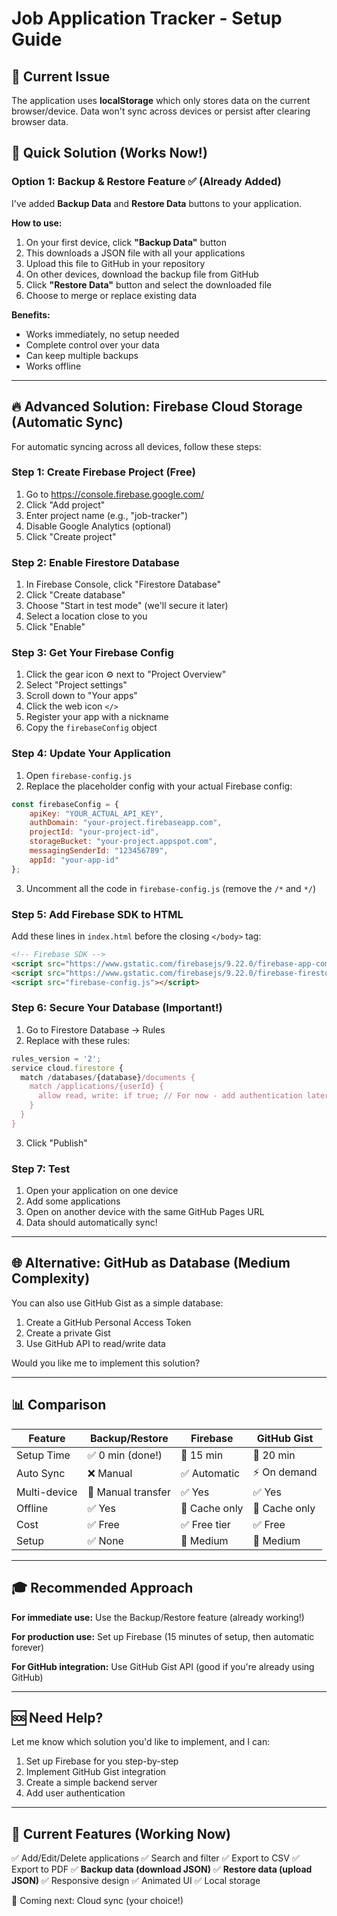 # Job Application Tracker - Setup Guide

## 🎯 Current Issue
The application uses **localStorage** which only stores data on the current browser/device. Data won't sync across devices or persist after clearing browser data.

## 📱 Quick Solution (Works Now!)

### Option 1: Backup & Restore Feature ✅ (Already Added)

I've added **Backup Data** and **Restore Data** buttons to your application.

**How to use:**
1. On your first device, click **"Backup Data"** button
2. This downloads a JSON file with all your applications
3. Upload this file to GitHub in your repository
4. On other devices, download the backup file from GitHub
5. Click **"Restore Data"** button and select the downloaded file
6. Choose to merge or replace existing data

**Benefits:**
- Works immediately, no setup needed
- Complete control over your data
- Can keep multiple backups
- Works offline

---

## 🔥 Advanced Solution: Firebase Cloud Storage (Automatic Sync)

For automatic syncing across all devices, follow these steps:

### Step 1: Create Firebase Project (Free)

1. Go to https://console.firebase.google.com/
2. Click "Add project"
3. Enter project name (e.g., "job-tracker")
4. Disable Google Analytics (optional)
5. Click "Create project"

### Step 2: Enable Firestore Database

1. In Firebase Console, click "Firestore Database"
2. Click "Create database"
3. Choose "Start in test mode" (we'll secure it later)
4. Select a location close to you
5. Click "Enable"

### Step 3: Get Your Firebase Config

1. Click the gear icon ⚙️ next to "Project Overview"
2. Select "Project settings"
3. Scroll down to "Your apps"
4. Click the web icon `</>`
5. Register your app with a nickname
6. Copy the `firebaseConfig` object

### Step 4: Update Your Application

1. Open `firebase-config.js`
2. Replace the placeholder config with your actual Firebase config:

```javascript
const firebaseConfig = {
    apiKey: "YOUR_ACTUAL_API_KEY",
    authDomain: "your-project.firebaseapp.com",
    projectId: "your-project-id",
    storageBucket: "your-project.appspot.com",
    messagingSenderId: "123456789",
    appId: "your-app-id"
};
```

3. Uncomment all the code in `firebase-config.js` (remove the `/*` and `*/`)

### Step 5: Add Firebase SDK to HTML

Add these lines in `index.html` before the closing `</body>` tag:

```html
<!-- Firebase SDK -->
<script src="https://www.gstatic.com/firebasejs/9.22.0/firebase-app-compat.js"></script>
<script src="https://www.gstatic.com/firebasejs/9.22.0/firebase-firestore-compat.js"></script>
<script src="firebase-config.js"></script>
```

### Step 6: Secure Your Database (Important!)

1. Go to Firestore Database → Rules
2. Replace with these rules:

```javascript
rules_version = '2';
service cloud.firestore {
  match /databases/{database}/documents {
    match /applications/{userId} {
      allow read, write: if true; // For now - add authentication later
    }
  }
}
```

3. Click "Publish"

### Step 7: Test

1. Open your application on one device
2. Add some applications
3. Open on another device with the same GitHub Pages URL
4. Data should automatically sync!

---

## 🌐 Alternative: GitHub as Database (Medium Complexity)

You can also use GitHub Gist as a simple database:

1. Create a GitHub Personal Access Token
2. Create a private Gist
3. Use GitHub API to read/write data

Would you like me to implement this solution?

---

## 📊 Comparison

| Feature | Backup/Restore | Firebase | GitHub Gist |
|---------|---------------|----------|-------------|
| Setup Time | ✅ 0 min (done!) | 🔶 15 min | 🔶 20 min |
| Auto Sync | ❌ Manual | ✅ Automatic | ⚡ On demand |
| Multi-device | 🔶 Manual transfer | ✅ Yes | ✅ Yes |
| Offline | ✅ Yes | 🔶 Cache only | 🔶 Cache only |
| Cost | ✅ Free | ✅ Free tier | ✅ Free |
| Setup | ✅ None | 🔶 Medium | 🔶 Medium |

---

## 🎓 Recommended Approach

**For immediate use:** Use the Backup/Restore feature (already working!)

**For production use:** Set up Firebase (15 minutes of setup, then automatic forever)

**For GitHub integration:** Use GitHub Gist API (good if you're already using GitHub)

---

## 🆘 Need Help?

Let me know which solution you'd like to implement, and I can:
1. Set up Firebase for you step-by-step
2. Implement GitHub Gist integration
3. Create a simple backend server
4. Add user authentication

---

## 📝 Current Features (Working Now)

✅ Add/Edit/Delete applications
✅ Search and filter
✅ Export to CSV
✅ Export to PDF
✅ **Backup data (download JSON)**
✅ **Restore data (upload JSON)**
✅ Responsive design
✅ Animated UI
✅ Local storage

🔄 Coming next: Cloud sync (your choice!)

